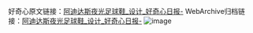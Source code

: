 好奇心原文链接：[阿迪达斯夜光足球鞋_设计_好奇心日报-](https://www.qdaily.com/articles/3637.html)
WebArchive归档链接：[阿迪达斯夜光足球鞋_设计_好奇心日报-](http://web.archive.org/web/20190623152618/https://www.qdaily.com/articles/3637.html)
![image](http://ww3.sinaimg.cn/large/007d5XDpgy1g3vcsb5fhpj30u02x8wt8)